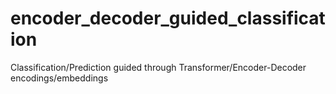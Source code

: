 # encoder_decoder_guided_classification
 Classification/Prediction guided through Transformer/Encoder-Decoder encodings/embeddings
